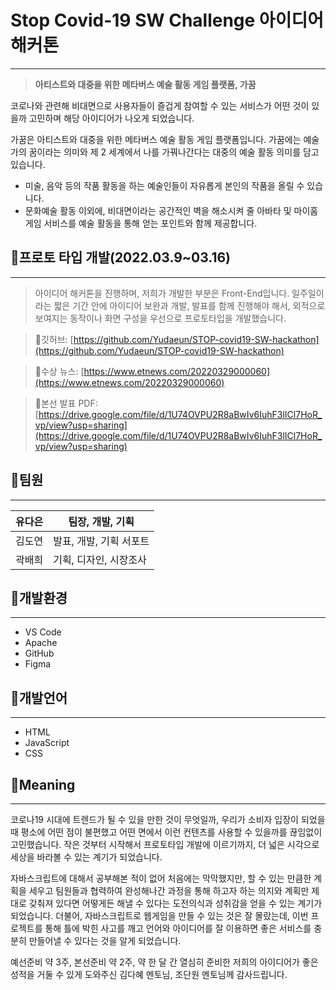 # Stop Covid-19 SW Challenge 아이디어 해커톤

---

> **아티스트와 대중을 위한 메타버스 예술 활동 게임 플랫폼, 가꿈**
> 

코로나와 관련해 비대면으로 사용자들이 즐겁게 참여할 수 있는 서비스가 어떤 것이 있을까 고민하며 해당 아이디어가 나오게 되었습니다.

가꿈은 아티스트와 대중을 위한 메타버스 예술 활동 게임 플랫폼입니다. 가꿈에는 예술가의 꿈이라는 의미와 제 2 세계에서 나를 가꿔나간다는 대중의 예술 활동 의미를 담고 있습니다.

- 미술, 음악 등의 작품 활동을 하는 예술인들이 자유롭게 본인의 작품을 올릴 수 있습니다.
- 문화예술 활동 이외에, 비대면이라는 공간적인 벽을 해소시켜 줄 아바타 및 마이홈 게임 서비스를 예술 활동을 통해 얻는 포인트와 함께 제공합니다.

## 🐻프로토 타입 개발(2022.03.9~03.16)

---

> 아이디어 해커톤을 진행하며, 저희가 개발한 부분은 Front-End입니다.  일주일이라는 짧은 기간 안에 아이디어 보완과 개발, 발표를 함께 진행해야 해서, 외적으로 보여지는 동작이나 화면 구성을 우선으로 프로토타입을 개발했습니다.
> 

> 🔗깃허브:  [https://github.com/Yudaeun/STOP-covid19-SW-hackathon](https://github.com/Yudaeun/STOP-covid19-SW-hackathon)
> 

> 🔗수상 뉴스: [https://www.etnews.com/20220329000060](https://www.etnews.com/20220329000060)
> 

> 🔗본선 발표 PDF: [https://drive.google.com/file/d/1U74OVPU2R8aBwIv6IuhF3lICl7HoR_vp/view?usp=sharing](https://drive.google.com/file/d/1U74OVPU2R8aBwIv6IuhF3lICl7HoR_vp/view?usp=sharing)
> 

 

## 🐻팀원

---

| 유다은 | 팀장, 개발, 기획 |
| --- | --- |
| 김도연 | 발표, 개발, 기획 서포트 |
| 곽배희 | 기획, 디자인, 시장조사 |

## 🐻개발환경

---

- VS Code
- Apache
- GitHub
- Figma

## 🐻개발언어

---

- HTML
- JavaScript
- CSS

## 🐻Meaning

---

코로나19 시대에 트렌드가 될 수 있을 만한 것이 무엇일까, 우리가 소비자 입장이 되었을 때 평소에 어떤 점이 불편했고 어떤 면에서 이런 컨텐츠를 사용할 수 있을까를 끊임없이 고민했습니다. 작은 것부터 시작해서 프로토타입 개발에 이르기까지, 더 넓은 시각으로 세상을 바라볼 수 있는 계기가 되었습니다. 

자바스크립트에 대해서 공부해본 적이 없어 처음에는 막막했지만, 할 수 있는 만큼한 계획을 세우고 팀원들과 협력하여 완성해나간 과정을 통해 하고자 하는 의지와 계획만 제대로 갖춰져 있다면 어떻게든 해낼 수 있다는  도전의식과 성취감을 얻을 수 있는 계기가 되었습니다. 더불어, 자바스크립트로 웹게임을 만들 수 있는 것은 잘 몰랐는데, 이번 프로젝트를 통해 틀에 박힌 사고를 깨고 언어와 아이디어를 잘 이용하면 좋은 서비스를 충분히 만들어낼 수 있다는 것을 알게 되었습니다. 

예선준비 약 3주, 본선준비 약 2주, 약 한 달 간 열심히 준비한 저희의 아이디어가 좋은 성적을 거둘 수 있게 도와주신 김다혜 멘토님, 조단원 멘토님께 감사드립니다.
